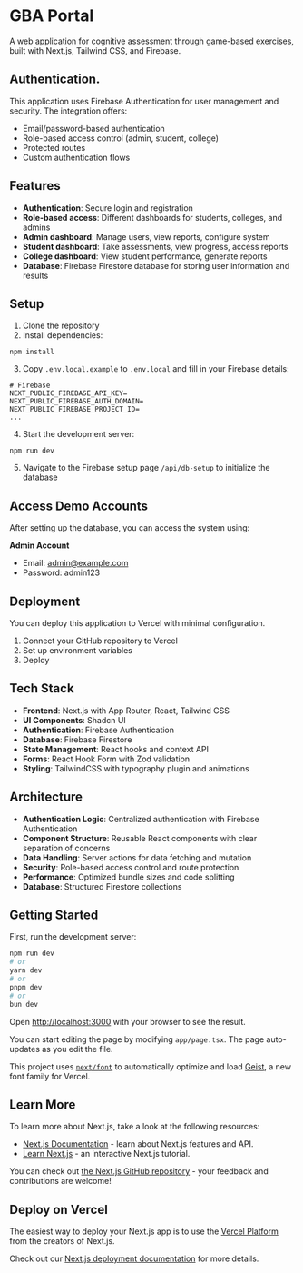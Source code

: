 # GBA Portal

A web application for cognitive assessment through game-based exercises, built with Next.js, Tailwind CSS, and Firebase.

## Authentication.

This application uses Firebase Authentication for user management and security. The integration offers:

- Email/password-based authentication
- Role-based access control (admin, student, college)
- Protected routes
- Custom authentication flows

## Features

- **Authentication**: Secure login and registration
- **Role-based access**: Different dashboards for students, colleges, and admins
- **Admin dashboard**: Manage users, view reports, configure system
- **Student dashboard**: Take assessments, view progress, access reports
- **College dashboard**: View student performance, generate reports
- **Database**: Firebase Firestore database for storing user information and results

## Setup

1. Clone the repository
2. Install dependencies:
```
npm install
```
3. Copy `.env.local.example` to `.env.local` and fill in your Firebase details:
```
# Firebase
NEXT_PUBLIC_FIREBASE_API_KEY=
NEXT_PUBLIC_FIREBASE_AUTH_DOMAIN=
NEXT_PUBLIC_FIREBASE_PROJECT_ID=
...
```
4. Start the development server:
```
npm run dev
```
5. Navigate to the Firebase setup page `/api/db-setup` to initialize the database

## Access Demo Accounts

After setting up the database, you can access the system using:

**Admin Account**
- Email: admin@example.com
- Password: admin123

## Deployment

You can deploy this application to Vercel with minimal configuration.

1. Connect your GitHub repository to Vercel
2. Set up environment variables
3. Deploy

## Tech Stack

- **Frontend**: Next.js with App Router, React, Tailwind CSS
- **UI Components**: Shadcn UI
- **Authentication**: Firebase Authentication
- **Database**: Firebase Firestore
- **State Management**: React hooks and context API
- **Forms**: React Hook Form with Zod validation
- **Styling**: TailwindCSS with typography plugin and animations

## Architecture

- **Authentication Logic**: Centralized authentication with Firebase Authentication
- **Component Structure**: Reusable React components with clear separation of concerns
- **Data Handling**: Server actions for data fetching and mutation
- **Security**: Role-based access control and route protection
- **Performance**: Optimized bundle sizes and code splitting
- **Database**: Structured Firestore collections

## Getting Started

First, run the development server:

```bash
npm run dev
# or
yarn dev
# or
pnpm dev
# or
bun dev
```

Open [http://localhost:3000](http://localhost:3000) with your browser to see the result.

You can start editing the page by modifying `app/page.tsx`. The page auto-updates as you edit the file.

This project uses [`next/font`](https://nextjs.org/docs/app/building-your-application/optimizing/fonts) to automatically optimize and load [Geist](https://vercel.com/font), a new font family for Vercel.

## Learn More

To learn more about Next.js, take a look at the following resources:

- [Next.js Documentation](https://nextjs.org/docs) - learn about Next.js features and API.
- [Learn Next.js](https://nextjs.org/learn) - an interactive Next.js tutorial.

You can check out [the Next.js GitHub repository](https://github.com/vercel/next.js) - your feedback and contributions are welcome!

## Deploy on Vercel

The easiest way to deploy your Next.js app is to use the [Vercel Platform](https://vercel.com/new?utm_medium=default-template&filter=next.js&utm_source=create-next-app&utm_campaign=create-next-app-readme) from the creators of Next.js.

Check out our [Next.js deployment documentation](https://nextjs.org/docs/app/building-your-application/deploying) for more details.
